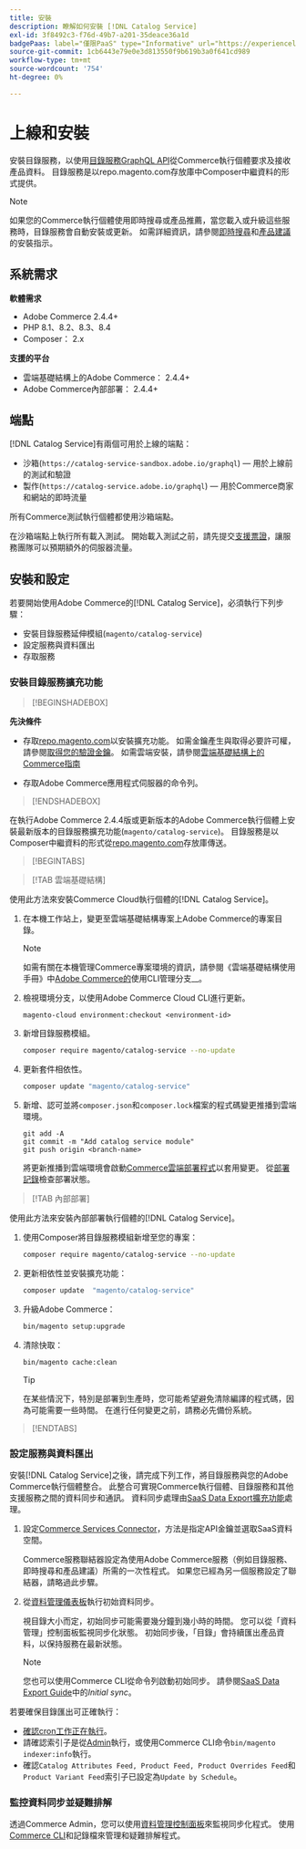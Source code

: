 ```yaml
---
title: 安裝
description: 瞭解如何安裝 [!DNL Catalog Service]
exl-id: 3f8492c3-f76d-49b7-a201-35deace36a1d
badgePaas: label="僅限PaaS" type="Informative" url="https://experienceleague.adobe.com/zh-hant/docs/commerce/user-guides/product-solutions" tooltip="僅適用於雲端專案(Adobe管理的PaaS基礎結構)和內部部署專案的Adobe Commerce 。"
source-git-commit: 1cb6443e79e0e3d813550f9b619b3a0f641cd989
workflow-type: tm+mt
source-wordcount: '754'
ht-degree: 0%

---
```


# 上線和安裝

安裝目錄服務，以使用[目錄服務GraphQL API](https://developer.adobe.com/commerce/webapi/graphql/schema/catalog-service/)從Commerce執行個體要求及接收產品資料。 目錄服務是以repo.magento.com存放庫中Composer中繼資料的形式提供。

>[!NOTE]
>
>如果您的Commerce執行個體使用即時搜尋或產品推薦，當您載入或升級這些服務時，目錄服務會自動安裝或更新。 如需詳細資訊，請參閱[即時搜尋](https://experienceleague.adobe.com/zh-hant/docs/commerce/live-search/install)和[產品建議](https://experienceleague.adobe.com/zh-hant/docs/commerce/product-recommendations/getting-started/install-configure)的安裝指示。


## 系統需求

**軟體需求**

- Adobe Commerce 2.4.4+
- PHP 8.1、8.2、8.3、8.4
- Composer： 2.x

**支援的平台**

- 雲端基礎結構上的Adobe Commerce： 2.4.4+
- Adobe Commerce內部部署： 2.4.4+

## 端點

[!DNL Catalog Service]有兩個可用於上線的端點：

- 沙箱(`https://catalog-service-sandbox.adobe.io/graphql`) — 用於上線前的測試和驗證
- 製作(`https://catalog-service.adobe.io/graphql`) — 用於Commerce商家和網站的即時流量

所有Commerce測試執行個體都使用沙箱端點。

在沙箱端點上執行所有載入測試。 開始載入測試之前，請先提交[支援票證](https://experienceleague.adobe.com/docs/commerce-knowledge-base/kb/help-center-guide/magento-help-center-user-guide.html?lang=zh-Hant#submit-ticket)，讓服務團隊可以預期額外的伺服器流量。

## 安裝和設定

若要開始使用Adobe Commerce的[!DNL Catalog Service]，必須執行下列步驟：

- 安裝目錄服務延伸模組(`magento/catalog-service`)
- 設定服務與資料匯出
- 存取服務

### 安裝目錄服務擴充功能

>[!BEGINSHADEBOX]

**先決條件**

- 存取[repo.magento.com](https://repo.magento.com)以安裝擴充功能。 如需金鑰產生與取得必要許可權，請參閱[取得您的驗證金鑰](https://experienceleague.adobe.com/zh-hant/docs/commerce-operations/installation-guide/prerequisites/authentication-keys)。 如需雲端安裝，請參閱[雲端基礎結構上的Commerce指南](https://experienceleague.adobe.com/zh-hant/docs/commerce-cloud-service/user-guide/develop/authentication-keys)

- 存取Adobe Commerce應用程式伺服器的命令列。

>[!ENDSHADEBOX]

在執行Adobe Commerce 2.4.4版或更新版本的Adobe Commerce執行個體上安裝最新版本的目錄服務擴充功能(`magento/catalog-service`)。 目錄服務是以Composer中繼資料的形式從[repo.magento.com](https://repo.magento.com)存放庫傳送。

>[!BEGINTABS]

>[!TAB 雲端基礎結構]

使用此方法來安裝Commerce Cloud執行個體的[!DNL Catalog Service]。

1. 在本機工作站上，變更至雲端基礎結構專案上Adobe Commerce的專案目錄。

   >[!NOTE]
   >
   >如需有關在本機管理Commerce專案環境的資訊，請參閱《雲端基礎結構使用手冊》中[Adobe Commerce的](https://experienceleague.adobe.com/zh-hant/docs/commerce-cloud-service/user-guide/develop/cli-branches)使用CLI管理分支&#x200B;__。

1. 檢視環境分支，以使用Adobe Commerce Cloud CLI進行更新。

   ```shell
   magento-cloud environment:checkout <environment-id>
   ```

1. 新增目錄服務模組。

   ```bash
   composer require magento/catalog-service --no-update
   ```

1. 更新套件相依性。

   ```bash
   composer update "magento/catalog-service"
   ```

1. 新增、認可並將`composer.json`和`composer.lock`檔案的程式碼變更推播到雲端環境。

   ```shell
   git add -A
   git commit -m "Add catalog service module"
   git push origin <branch-name>
   ```

   將更新推播到雲端環境會啟動[Commerce雲端部署程式](https://experienceleague.adobe.com/zh-hant/docs/commerce-cloud-service/user-guide/develop/deploy/process)以套用變更。 從[部署記錄](https://experienceleague.adobe.com/zh-hant/docs/commerce-cloud-service/user-guide/develop/test/log-locations#deploy-log)檢查部署狀態。

>[!TAB 內部部署]

使用此方法來安裝內部部署執行個體的[!DNL Catalog Service]。

1. 使用Composer將目錄服務模組新增至您的專案：

   ```bash
   composer require magento/catalog-service --no-update
   ```

1. 更新相依性並安裝擴充功能：

   ```bash
   composer update  "magento/catalog-service"
   ```

1. 升級Adobe Commerce：

   ```bash
   bin/magento setup:upgrade
   ```

1. 清除快取：

   ```bash
   bin/magento cache:clean
   ```

   >[!TIP]
   >
   >在某些情況下，特別是部署到生產時，您可能希望避免清除編譯的程式碼，因為可能需要一些時間。 在進行任何變更之前，請務必先備份系統。

>[!ENDTABS]

### 設定服務與資料匯出

安裝[!DNL Catalog Service]之後，請完成下列工作，將目錄服務與您的Adobe Commerce執行個體整合。 此整合可實現Commerce執行個體、目錄服務和其他支援服務之間的資料同步和通訊。 資料同步處理由[SaaS Data Export擴充功能](../data-export/overview.md)處理。

1. 設定[Commerce Services Connector](https://experienceleague.adobe.com/zh-hant/docs/commerce/user-guides/integration-services/saas)，方法是指定API金鑰並選取SaaS資料空間。

   Commerce服務聯結器設定為使用Adobe Commerce服務（例如目錄服務、即時搜尋和產品建議）所需的一次性程式。 如果您已經為另一個服務設定了聯結器，請略過此步驟。

1. 從[資料管理儀表板](https://experienceleague.adobe.com/zh-hant/docs/commerce-admin/systems/data-transfer/data-dashboard)執行初始資料同步。

   視目錄大小而定，初始同步可能需要幾分鐘到幾小時的時間。 您可以從「資料管理」控制面板監視同步化狀態。 初始同步後，「目錄」會持續匯出產品資料，以保持服務在最新狀態。

   >[!NOTE]
   >
   >您也可以使用Commerce CLI從命令列啟動初始同步。 請參閱[SaaS Data Export Guide](../data-export/data-export-cli-commands.md#initial-sync)中的&#x200B;_Initial sync_。

若要確保目錄匯出可正確執行：

- [確認cron工作正在執行](https://experienceleague.adobe.com/zh-hant/docs/commerce-knowledge-base/kb/troubleshooting/miscellaneous/cron-readiness-check-issues)。
- 請確認索引子是從[Admin](https://experienceleague.adobe.com/zh-hant/docs/commerce-admin/systems/tools/index-management)執行，或使用Commerce CLI命令`bin/magento indexer:info`執行。
- 確認`Catalog Attributes Feed, Product Feed, Product Overrides Feed`和`Product Variant Feed`索引子已設定為`Update by Schedule`。

### 監控資料同步並疑難排解

透過Commerce Admin，您可以使用[資料管理控制面板](https://experienceleague.adobe.com/zh-hant/docs/commerce-admin/systems/data-transfer/data-dashboard)來監視同步化程式。 使用[Commerce CLI](../data-export/data-export-cli-commands.md#troubleshooting)和記錄檔來管理和疑難排解程式。
